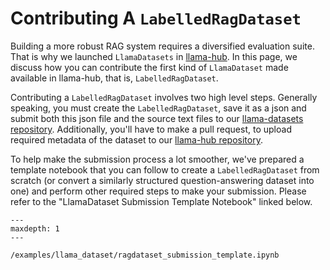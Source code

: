# Contributing A `LabelledRagDataset`

Building a more robust RAG system requires a diversified evaluation suite. That is
why we launched `LlamaDatasets` in [llama-hub](https://llamahub.ai). In this page,
we discuss how you can contribute the first kind of `LlamaDataset` made available
in llama-hub, that is, `LabelledRagDataset`.

Contributing a `LabelledRagDataset` involves two high level steps. Generally speaking,
you must create the `LabelledRagDataset`, save it as a json and submit both this
json file and the source text files to our [llama-datasets repository](https://github.com/run-llama/llama_datasets). Additionally, you'll have to make
a pull request, to upload required metadata of the dataset to our [llama-hub repository](https://github.com/run-llama/llama-hub).

To help make the submission process a lot smoother, we've prepared a template
notebook that you can follow to create a `LabelledRagDataset` from scratch (or
convert a similarly structured question-answering dataset into one) and perform
other required steps to make your submission. Please refer to the "LlamaDataset Submission Template Notebook" linked below.

```{toctree}
---
maxdepth: 1
---

/examples/llama_dataset/ragdataset_submission_template.ipynb
```
